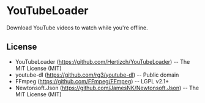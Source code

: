 # YouTubeLoader
Download YouTube videos to watch while you're offline.

## License
- YouTubeLoader (https://github.com/Hertizch/YouTubeLoader) -- The MIT License (MIT)
- youtube-dl (https://github.com/rg3/youtube-dl) -- Public domain
- FFmpeg (https://github.com/FFmpeg/FFmpeg) -- LGPL v2.1+
- Newtonsoft.Json (https://github.com/JamesNK/Newtonsoft.Json) -- The MIT License (MIT)
